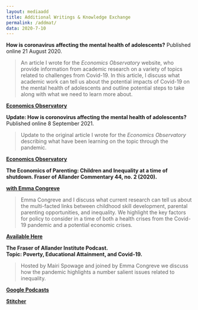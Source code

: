 ```yaml
---
layout: mediaadd
title: Additional Writings & Knowledge Exchange
permalink: /addmat/
data: 2020-7-10
---
```


**How is coronavirus affecting the mental health of adolescents?** Published online 21 August 2020.

>An article I wrote for the *Economics Observatory* website, who provide information from academic research on a variety of topics related to challenges from Covid-19. In this article, I discuss what academic work can tell us about the potential impacts of Covid-19 on the mental health of adolescents and outline potential steps to take along with what we need to learn more about.  

[**Economics Observatory**](https://www.coronavirusandtheeconomy.com/question/how-coronavirus-affecting-mental-health-adolescents)

**Update: How is coronovirus affecting the mental health of adolescents?** Published online 8 September 2021.

>Update to the original article I wrote for the *Economics Observatory* describing what have been learning on the topic through the pandemic.

[**Economics Observatory**](https://www.economicsobservatory.com/update-how-is-coronavirus-affecting-the-mental-health-of-adolescents)

**The Economics of Parenting: Children and Inequality at a time of shutdown. Fraser of Allander Commentary 44, no. 2 (2020).**

[**with Emma Congreve**](https://www.strath.ac.uk/staff/congreveemmams/) 
	
>Emma Congreve and I discuss what current research can tell us about the multi-facted links between childhood skill development, parental parenting opportunities, and inequality. We highlight the key factors for policy to consider in a time of both a health crises from the Covid-19 pandemic and a potential economic crises. 

[**Available Here**](https://fraserofallander.org/wp-content/uploads/2020/06/The-Economics-of-Parenting-emma-and-jonathan-formatted.pdf)

**The Fraser of Allander Institute Podcast. <br /> Topic: Poverty, Educational Attainment, and Covid-19.**

 >Hosted by Mairi Spowage and joined by Emma Congreve we discuss how the pandemic highlights a number salient issues related to inequality. 

[**Google Podcasts**](https://podcasts.google.com/feed/aHR0cHM6Ly9mcmFzZXJvZmFsbGFuZGVyLm9yZy9wb2RjYXN0L2ZlZWQv/episode/aHR0cHM6Ly9mcmFzZXJvZmFsbGFuZGVyLm9yZy8_cG9zdF90eXBlPXBvZGNhc3QmcD02MDQ2?ved=2ahUKEwjQj4rKxcLqAhUH8RoKHd0vAZQQkfYCegQIARAF)  

[**Stitcher**](https://www.stitcher.com/podcast/fraser-of-allander-institute-podcast)







